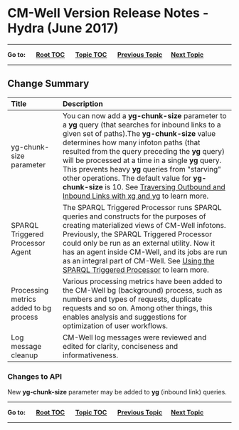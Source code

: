 # CM-Well Version Release Notes - Hydra (June 2017) #

----

**Go to:** &nbsp;&nbsp;&nbsp;&nbsp; [**Root TOC**](CM-Well.RootTOC.md) &nbsp;&nbsp;&nbsp;&nbsp; [**Topic TOC**](ReleaseNotes.TOC.md) &nbsp;&nbsp;&nbsp;&nbsp; [**Previous Topic**](ReleaseNotes.Gopher.May.2017.md)&nbsp;&nbsp;&nbsp;&nbsp; [**Next Topic**](ReleaseNotes.Iguana.July.2017.md)  

----


## Change Summary ##


 Title | Description
:------|:-----------
yg-chunk-size parameter | You can now add a **yg-chunk-size** parameter to a  **yg** query (that searches for inbound links to a given set of paths).The **yg-chunk-size** value determines how many infoton paths (that resulted from the query preceding the **yg** query) will be processed at a time in a single **yg** query. This prevents heavy **yg** queries from "starving" other operations. The default value for **yg-chunk-size** is 10. See [Traversing Outbound and Inbound Links with xg and yg](API.TraversingOutboundAndInboundLinksWithXgAndYg.md) to learn more.
SPARQL Triggered Processor Agent | The SPARQL Triggered Processor runs SPARQL queries and constructs for the purposes of creating materialized views of CM-Well infotons. Previously, the SPARQL Triggered Processor could only be run as an external utility. Now it has an agent inside CM-Well, and its jobs are run as an integral part of CM-Well. See [Using the SPARQL Triggered Processor](Tools.UsingTheSPARQLTriggerProcessor.md) to learn more.
Processing metrics added to bg process | Various processing metrics have been added to the CM-Well bg (background) process, such as numbers and types of requests, duplicate requests and so on. Among other things, this enables analysis and suggestions for optimization of user workflows.
Log message cleanup | CM-Well log messages were reviewed and edited for clarity, conciseness and informativeness. 

### Changes to API ###
New **yg-chunk-size** parameter may be added to **yg** (inbound link) queries.



----

**Go to:** &nbsp;&nbsp;&nbsp;&nbsp; [**Root TOC**](CM-Well.RootTOC.md) &nbsp;&nbsp;&nbsp;&nbsp; [**Topic TOC**](ReleaseNotes.TOC.md) &nbsp;&nbsp;&nbsp;&nbsp; [**Previous Topic**](ReleaseNotes.Gopher.May.2017.md)&nbsp;&nbsp;&nbsp;&nbsp; [**Next Topic**](ReleaseNotes.Iguana.July.2017.md)  

----